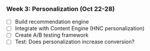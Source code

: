 ### Week 3: Personalization (Oct 22-28)
- [ ] Build recommendation engine
- [ ] Integrate with Content Engine (HNC personalization)
- [ ] Create A/B testing framework
- [ ] Test: Does personalization increase conversion?
